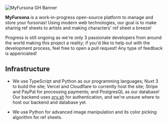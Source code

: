 ![MyFursona GH Banner](https://user-images.githubusercontent.com/94678583/236108709-f581295e-2d0d-41ad-bdde-f0aa8db70907.png)

**MyFursona** is a work-in-progress open-source platform to manage and store your fursonas! Using modern web technologies, our goal is to make sharing ref sheets to artists and making characters' ref sheet a breeze!

Progress is still ongoing as we're only 3 passionate developers from around the world making this project a reality; if you'd like to help out with the development process, feel free to open a pull request! Any type of feedback is appericiated!

## Infrastructure

- We use TypeScript and Python as our programming languages; Nuxt 3 to build the site; Vercel and Cloudflare to currently host the site; Stripe and PayPal for processing payments; and PostgresQL as our database! Our backend uses [ory.sh](https://ory.sh) for authentication, and we're unsure where to host our backend and database yet.
  
- We use Python for advanced image manipulation and its color picking algorithm for ref sheets.
